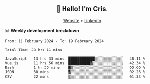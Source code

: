 
<h2 align="center">👋 Hello! I'm Cris.</h2>
<p align="center">
  <a href="https://www.criscunas.dev">Website</a> •
  <a href="https://www.linkedin.com/in/cristophercunas/">LinkedIn</a> 
</p>


📊 **Weekly development breakdown**
<!--START_SECTION:waka-->

```txt
From: 12 February 2024 - To: 19 February 2024

Total Time: 28 hrs 11 mins

JavaScript   13 hrs 33 mins  ████████████░░░░░░░░░░░░░   48.11 %
Vue.js       11 hrs 56 mins  ██████████▓░░░░░░░░░░░░░░   42.34 %
Bash         1 hr 35 mins    █▒░░░░░░░░░░░░░░░░░░░░░░░   05.66 %
JSON         38 mins         ▓░░░░░░░░░░░░░░░░░░░░░░░░   02.26 %
CSV          22 mins         ▒░░░░░░░░░░░░░░░░░░░░░░░░   01.33 %
```

<!--END_SECTION:waka-->
